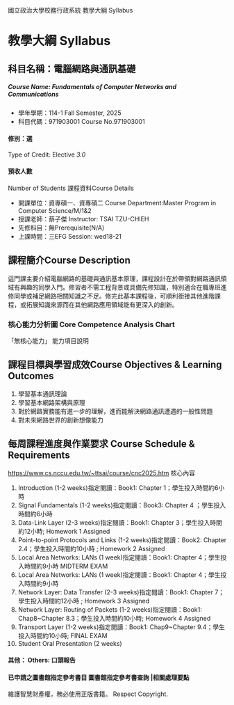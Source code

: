 國立政治大學校務行政系統 教學大綱 Syllabus
# 教學大綱 Syllabus
##  科目名稱：電腦網路與通訊基礎
#####  Course Name: Fundamentals of Computer Networks and Communications
  * 學年學期：114-1 Fall Semester, 2025 
  * 科目代碼：971903001 Course No.971903001
#### 修別：選
Type of Credit: Elective 
_3.0_
#### 預收人數
Number of Students
課程資料Course Details
  * 開課單位：資專碩一、資專碩二 Course Department:Master Program in Computer Science/M/1&2 
  * 授課老師：蔡子傑 Instructor: TSAI TZU-CHIEH 
  * 先修科目：無Prerequisite(N/A)
  * 上課時間：三EFG Session: wed18-21
##  課程簡介Course Description
這門課主要介紹電腦網路的基礎與通訊基本原理，課程設計在於帶領對網路通訊領域有興趣的同學入門。修習者不需工程背景或具備先修知識，特別適合在職專班進修同學或補足網路相關知識之不足。修完此基本課程後，可順利銜接其他進階課程，或拓展知識來源而在其他網路應用領域能有更深入的創新。
###  核心能力分析圖 Core Competence Analysis Chart
「無核心能力」 
能力項目說明
##  課程目標與學習成效Course Objectives & Learning Outcomes 
1. 學習基本通訊理論
2. 學習基本網路架構與原理
3. 對於網路實務能有進一步的理解，進而能解決網路通訊遭遇的一般性問題
4. 對未來網路世界的創新想像能力
##  每周課程進度與作業要求 Course Schedule & Requirements
https://www.cs.nccu.edu.tw/~ttsai/course/cnc2025.htm
核心內容  
1. Introduction (1-2 weeks)指定閱讀：Book1: Chapter 1；學生投入時間約6小時  
2. Signal Fundamentals (1-2 weeks)指定閱讀：Book3: Chapter 4 ；學生投入時間約6小時
3. Data-Link Layer (2-3 weeks)指定閱讀：Book1: Chapter 3；學生投入時間約12小時; Homework 1 Assigned
4. Point-to-point Protocols and Links (1-2 weeks)指定閱讀：Book2: Chapter 2.4；學生投入時間約10小時 ; Homework 2 Assigned
5. Local Area Networks: LANs (1 week)指定閱讀：Book1: Chapter 4；學生投入時間約9小時
MIDTERM EXAM
6. Local Area Networks: LANs (1 week)指定閱讀：Book1: Chapter 4；學生投入時間約9小時
7. Network Layer: Data Transfer (2-3 weeks)指定閱讀：Book1: Chapter 7；學生投入時間約12小時 ; Homework 3 Assigned
8. Network Layer: Routing of Packets (1-2 weeks)指定閱讀：Book1: Chap8~Chapter 8.3；學生投入時間約10小時; Homework 4 Assigned
9. Transport Layer (1-2 weeks)指定閱讀：Book1: Chap9~Chapter 9.4；學生投入時間約10小時;
FINAL EXAM
10. Student Oral Presentation (2 weeks)
####  其他： Others: 口頭報告 
####  已申請之圖書館指定參考書目  圖書館指定參考書查詢 |相關處理要點
維護智慧財產權，務必使用正版書籍。 Respect Copyright.